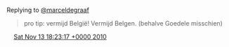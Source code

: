 Replying to [@marceldegraaf](https://twitter.com/marceldegraaf/status/3502729494265856)

> pro tip: vermijd België\! Vermijd Belgen\. \(behalve Goedele misschien\)

<img src="../../media/tweet.ico" width="12" /> [Sat Nov 13 18:23:17 +0000 2010](https://twitter.com/DromerDenker/status/3513243045728256)